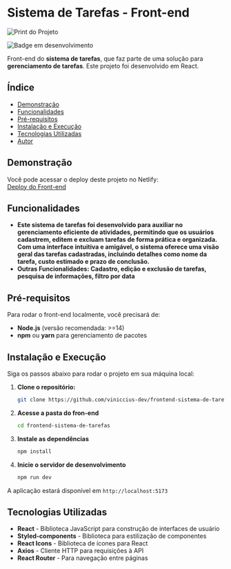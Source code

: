 # Sistema de Tarefas - Front-end

![Print do Projeto](https://github.com/user-attachments/assets/aabed56a-4636-43d3-a591-7f70fc9d2da5)

![Badge em desenvolvimento](https://img.shields.io/badge/Status-Em%20Desenvolvimento-yellow)

Front-end do **sistema de tarefas**, que faz parte de uma solução para **gerenciamento de tarefas**. Este projeto foi desenvolvido em React.

## Índice

- [Demonstração](#demonstração)
- [Funcionalidades](#funcionalidades)
- [Pré-requisitos](#pré-requisitos)
- [Instalação e Execução](#instalação-e-execução)
- [Tecnologias Utilizadas](#tecnologias-utilizadas)
- [Autor](#autor)


## Demonstração
Você pode acessar o deploy deste projeto no Netlify:  
[Deploy do Front-end](https://sistema-de-tarefas.netlify.app/)

## Funcionalidades

- **Este sistema de tarefas foi desenvolvido para auxiliar no gerenciamento eficiente de atividades, permitindo que os usuários cadastrem, editem e excluam tarefas de forma prática e organizada. Com uma interface intuitiva e amigável, o sistema oferece uma visão geral das tarefas cadastradas, incluindo detalhes como nome da tarefa, custo estimado e prazo de conclusão.**
- **Outras Funcionalidades: Cadastro, edição e exclusão de tarefas, pesquisa de informações, filtro por data**

## Pré-requisitos

Para rodar o front-end localmente, você precisará de:

- **Node.js** (versão recomendada: >=14)
- **npm** ou **yarn** para gerenciamento de pacotes

## Instalação e Execução

Siga os passos abaixo para rodar o projeto em sua máquina local:

1. **Clone o repositório:**
   ```bash
   git clone https://github.com/viniccius-dev/frontend-sistema-de-tarefas.git

2. **Acesse a pasta do fron-end**
    ```bash
    cd frontend-sistema-de-tarefas

3. **Instale as dependências**
    ```bash
    npm install

4. **Inicie o servidor de desenvolvimento**
    ```bash
    npm run dev

A aplicação estará disponível em `http://localhost:5173`

## Tecnologias Utilizadas

- **React** - Biblioteca JavaScript para construção de interfaces de usuário
- **Styled-components** - Biblioteca para estilização de componentes
- **React Icons** - Biblioteca de ícones para React
- **Axios** - Cliente HTTP para requisições à API
- **React Router** - Para navegação entre páginas
